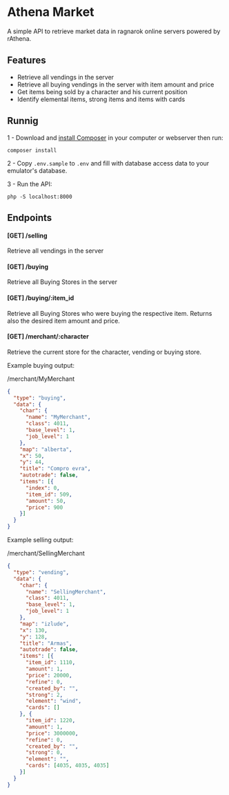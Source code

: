 # Athena Market

A simple API to retrieve market data in ragnarok online servers powered by rAthena.

## Features

- Retrieve all vendings in the server
- Retrieve all buying vendings in the server with item amount and price
- Get items being sold by a character and his current position
- Identify elemental items, strong items and items with cards

## Runnig

1 - Download and [install Composer](https://getcomposer.org/) in your computer or webserver then run:

    composer install

2 - Copy `.env.sample` to `.env` and fill with database access data to your emulator's database.

3 - Run the API:

    php -S localhost:8000

## Endpoints

#### [GET] /selling
Retrieve all vendings in the server

#### [GET] /buying
Retrieve all Buying Stores in the server

#### [GET] /buying/:item_id
Retrieve all Buying Stores who were buying the respective item. Returns also the desired item amount and price.

#### [GET] /merchant/:character
Retrieve the current store for the character, vending or buying store.

Example buying output:

/merchant/MyMerchant

```json
{
  "type": "buying",
  "data": {
    "char": {
      "name": "MyMerchant",
      "class": 4011,
      "base_level": 1,
      "job_level": 1
    },
    "map": "alberta",
    "x": 50,
    "y": 44,
    "title": "Compro evra",
    "autotrade": false,
    "items": [{
      "index": 0,
      "item_id": 509,
      "amount": 50,
      "price": 900
    }]
  }
}
```

Example selling output:

/merchant/SellingMerchant

```json
{
  "type": "vending",
  "data": {
    "char": {
      "name": "SellingMerchant",
      "class": 4011,
      "base_level": 1,
      "job_level": 1
    },
    "map": "izlude",
    "x": 130,
    "y": 128,
    "title": "Armas",
    "autotrade": false,
    "items": [{
      "item_id": 1110,
      "amount": 1,
      "price": 20000,
      "refine": 0,
      "created_by": "",
      "strong": 2,
      "element": "wind",
      "cards": []
    }, {
      "item_id": 1220,
      "amount": 1,
      "price": 3000000,
      "refine": 0,
      "created_by": "",
      "strong": 0,
      "element": "",
      "cards": [4035, 4035, 4035]
    }]
  }
}
```
